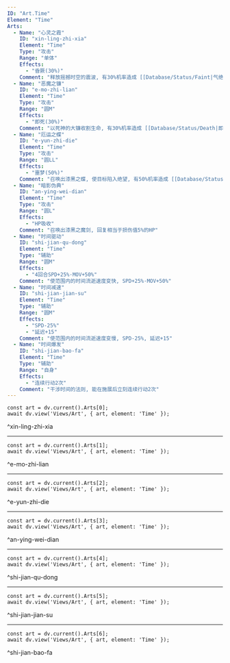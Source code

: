 ```yaml
---
ID: "Art.Time"
Element: "Time"
Arts:
  - Name: "心灵之霞"
    ID: "xin-ling-zhi-xia"
    Element: "Time"
    Type: "攻击"
    Range: "单体"
    Effects:
      - "昏厥(30%)"
    Comment: "释放摇撼时空的震波, 有30%机率造成 [[Database/Status/Faint|气绝]]"
  - Name: "恶魔之镰"
    ID: "e-mo-zhi-lian"
    Element: "Time"
    Type: "攻击"
    Range: "圆M"
    Effects:
      - "即死(30%)"
    Comment: "以死神的大镰收割生命, 有30%机率造成 [[Database/Status/Death|即死]]"
  - Name: "厄运之蝶"
    ID: "e-yun-zhi-die"
    Element: "Time"
    Type: "攻击"
    Range: "圆LL"
    Effects:
      - "噩梦(50%)"
    Comment: "召唤出漆黑之蝶, 使目标陷入绝望, 有50%机率造成 [[Database/Status/Nightmare|恶梦]]"
  - Name: "暗影伪典"
    ID: "an-ying-wei-dian"
    Element: "Time"
    Type: "攻击"
    Range: "圆L"
    Effects:
      - "HP吸收"
    Comment: "召唤出漆黑之魔剑, 回复相当于损伤值5%的HP"
  - Name: "时间驱动"
    ID: "shi-jian-qu-dong"
    Element: "Time"
    Type: "辅助"
    Range: "圆M"
    Effects:
      - "4回合SPD+25%·MOV+50%"
    Comment: "使范围内的时间流逝速度变快, SPD+25%·MOV+50%"
  - Name: "时间减速"
    ID: "shi-jian-jian-su"
    Element: "Time"
    Type: "辅助"
    Range: "圆M"
    Effects:
      - "SPD-25%"
      - "延迟+15"
    Comment: "使范围内的时间流逝速度变慢, SPD-25%, 延迟+15"
  - Name: "时间爆发"
    ID: "shi-jian-bao-fa"
    Element: "Time"
    Type: "辅助"
    Range: "自身"
    Effects:
      - "连续行动2次"
    Comment: "干涉时间的法则, 能在施展后立刻连续行动2次"
---
```

```dataviewjs
const art = dv.current().Arts[0];
await dv.view('Views/Art', { art, element: 'Time' });
```
^xin-ling-zhi-xia

---

```dataviewjs
const art = dv.current().Arts[1];
await dv.view('Views/Art', { art, element: 'Time' });
```
^e-mo-zhi-lian

---

```dataviewjs
const art = dv.current().Arts[2];
await dv.view('Views/Art', { art, element: 'Time' });
```
^e-yun-zhi-die

---

```dataviewjs
const art = dv.current().Arts[3];
await dv.view('Views/Art', { art, element: 'Time' });
```
^an-ying-wei-dian

---

```dataviewjs
const art = dv.current().Arts[4];
await dv.view('Views/Art', { art, element: 'Time' });
```
^shi-jian-qu-dong

---

```dataviewjs
const art = dv.current().Arts[5];
await dv.view('Views/Art', { art, element: 'Time' });
```
^shi-jian-jian-su

---

```dataviewjs
const art = dv.current().Arts[6];
await dv.view('Views/Art', { art, element: 'Time' });
```
^shi-jian-bao-fa